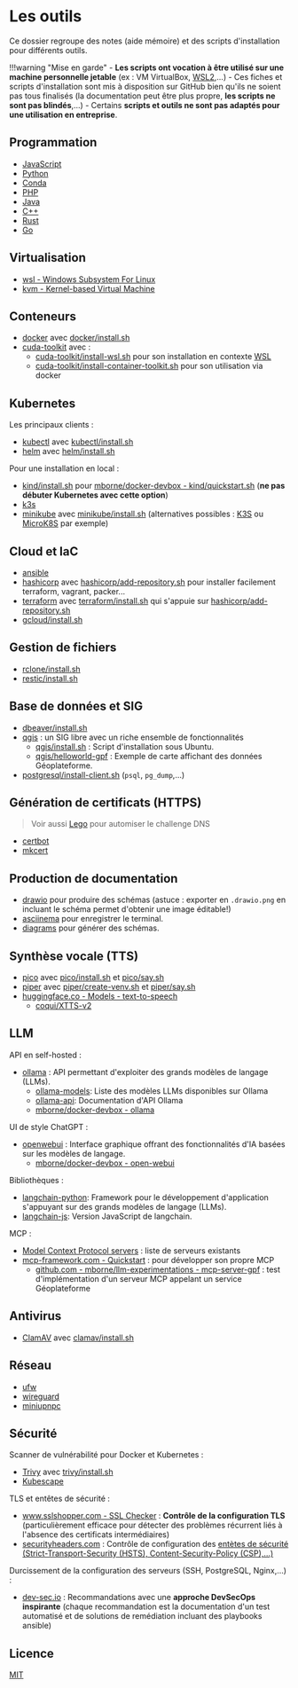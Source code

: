 # Les outils

Ce dossier regroupe des notes (aide mémoire) et des scripts d'installation pour différents outils.

!!!warning "Mise en garde"
	- **Les scripts ont vocation à être utilisé sur une machine personnelle jetable** (ex : VM VirtualBox, [WSL2](wsl/README.md),...)
	- Ces fiches et scripts d'installation sont mis à disposition sur GitHub bien qu'ils ne soient pas tous finalisés (la documentation peut être plus propre, **les scripts ne sont pas blindés**,...)
	- Certains **scripts et outils ne sont pas adaptés pour une utilisation en entreprise**.

## Programmation

* [JavaScript](js/README.md)
* [Python](python/README.md)
* [Conda](conda/README.md)
* [PHP](php/README.md)
* [Java](java/README.md)
* [C++](cxx/README.md)
* [Rust](rust/README.md)
* [Go](go/README.md)

## Virtualisation

* [wsl - Windows Subsystem For Linux](wsl/README.md)
* [kvm - Kernel-based Virtual Machine](kvm/README.md)

## Conteneurs

* [docker](docker/README.md) avec [docker/install.sh](docker/install.sh)
* [cuda-toolkit](cuda-toolkit/README.md) avec :
   	* [cuda-toolkit/install-wsl.sh](cuda-toolkit/install-wsl.sh) pour son installation en contexte [WSL](wsl/README.md)
   	* [cuda-toolkit/install-container-toolkit.sh](cuda-toolkit/install-container-toolkit.sh) pour son utilisation via docker

## Kubernetes

Les principaux clients :

* [kubectl](kubectl/README.md) avec [kubectl/install.sh](kubectl/install.sh)
* [helm](helm/README.md) avec [helm/install.sh](helm/install.sh)

Pour une installation en local :

* [kind/install.sh](kind/install.sh) pour [mborne/docker-devbox - kind/quickstart.sh](https://github.com/mborne/docker-devbox/tree/master/kind#readme) (**ne pas débuter Kubernetes avec cette option**)
* [k3s](k3s/README.md)
* [minikube](minikube/README.md) avec [minikube/install.sh](minikube/install.sh) (alternatives possibles : [K3S](https://k3s.io/) ou [MicroK8S](https://microk8s.io/) par exemple)

## Cloud et IaC

* [ansible](ansible/README.md)
* [hashicorp](hashicorp/README.md) avec [hashicorp/add-repository.sh](hashicorp/add-repository.sh) pour installer facilement terraform, vagrant, packer...
* [terraform](terraform/README.md) avec [terraform/install.sh](terraform/install.sh) qui s'appuie sur [hashicorp/add-repository.sh](hashicorp/add-repository.sh)
* [gcloud/install.sh](gcloud/install.sh)

## Gestion de fichiers

* [rclone/install.sh](rclone/install.sh)
* [restic/install.sh](restic/install.sh)

## Base de données et SIG

* [dbeaver/install.sh](dbeaver/install.sh)
* [qgis](qgis/README.md) : un SIG libre avec un riche ensemble de fonctionnalités
   	* [qgis/install.sh](qgis/install.sh) : Script d'installation sous Ubuntu.
   	* [qgis/helloworld-gpf](qgis/helloworld-gpf) : Exemple de carte affichant des données Géoplateforme.
* [postgresql/install-client.sh](postgresql/install-client.sh) (`psql`, `pg_dump`,...)

## Génération de certificats (HTTPS)

> Voir aussi [Lego](https://github.com/go-acme/lego?tab=readme-ov-file#lego) pour automiser le challenge DNS

* [certbot](certbot/README.md)
* [mkcert](mkcert/README.md)

## Production de documentation

* [drawio](https://www.drawio.com/) pour produire des schémas (astuce : exporter en `.drawio.png` en incluant le schéma permet d'obtenir une image éditable!)
* [asciinema](asciinema/README.md) pour enregistrer le terminal.
* [diagrams](diagrams/README.md) pour générer des schémas.

## Synthèse vocale (TTS)

* [pico](pico/README.md) avec [pico/install.sh](pico/install.sh) et [pico/say.sh](pico/say.sh)
* [piper](piper/README.md) avec [piper/create-venv.sh](piper/create-venv.sh) et [piper/say.sh](piper/say.sh)
* [huggingface.co - Models - text-to-speech](https://huggingface.co/models?pipeline_tag=text-to-speech&sort=downloads)
   	* [coqui/XTTS-v2](https://huggingface.co/coqui/XTTS-v2)

## LLM

API en self-hosted :

* [ollama](https://github.com/ollama/ollama#readme) : API permettant d'exploiter des grands modèles de langage (LLMs).
   	* [ollama-models](https://ollama.com/search): Liste des modèles LLMs disponibles sur Ollama
   	* [ollama-api](https://github.com/ollama/ollama/blob/main/docs/api.md): Documentation d'API Ollama
   	* [mborne/docker-devbox - ollama](https://github.com/mborne/docker-devbox/tree/master/ollama#readme)

UI de style ChatGPT :

* [openwebui](https://docs.openwebui.com/) : Interface graphique offrant des fonctionnalités d'IA basées sur les modèles de langage.
   	* [mborne/docker-devbox - open-webui](https://github.com/mborne/docker-devbox/tree/master/open-webui#readme)

Bibliothèques :

* [langchain-python](https://python.langchain.com/docs/tutorials/): Framework pour le développement d'application s'appuyant sur des grands modèles de langage (LLMs).
* [langchain-js](https://js.langchain.com/docs/tutorials/): Version JavaScript de langchain.

MCP :

* [Model Context Protocol servers](https://github.com/modelcontextprotocol/servers?tab=readme-ov-file#model-context-protocol-servers) : liste de serveurs existants
* [mcp-framework.com - Quickstart](https://mcp-framework.com/docs/quickstart/) : pour développer son propre MCP
   	* [github.com - mborne/llm-experimentations - mcp-server-gpf](https://github.com/mborne/llm-experimentations/tree/main/mcp-server-gpf#readme) : test d'implémentation d'un serveur MCP appelant un service Géoplateforme

## Antivirus

* [ClamAV](clamav/README.md) avec [clamav/install.sh](clamav/install.sh)

## Réseau

* [ufw](ufw/README.md)
* [wireguard](wireguard/README.md)
* [miniupnpc](miniupnpc/README.md)

## Sécurité

Scanner de vulnérabilité pour Docker et Kubernetes :

* [Trivy](trivy/README.md) avec [trivy/install.sh](trivy/install.sh)
* [Kubescape](kubescape/README.md)

TLS et entêtes de sécurité :

* [www.sslshopper.com - SSL Checker](https://www.sslshopper.com/ssl-checker.html) : **Contrôle de la configuration TLS** (particulièrement efficace pour détecter des problèmes récurrent liés à l'absence des certificats intermédiaires)
* [securityheaders.com](https://securityheaders.com) : Contrôle de configuration des [entètes de sécurité (Strict-Transport-Security (HSTS), Content-Security-Policy (CSP),...)](https://www.anopixel.fr/en-tetes-de-securite-http-security-headers.html)

Durcissement de la configuration des serveurs (SSH, PostgreSQL, Nginx,...) :

* [dev-sec.io](https://dev-sec.io/) : Recommandations avec une **approche DevSecOps inspirante** (chaque recommandation est la documentation d'un test automatisé et de solutions de remédiation incluant des playbooks ansible)

## Licence

[MIT](LICENSE)
